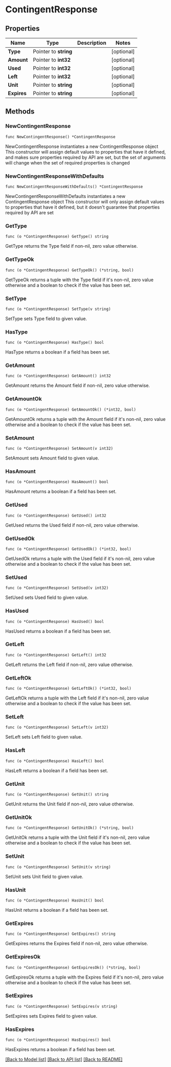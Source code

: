 # ContingentResponse

## Properties

Name | Type | Description | Notes
------------ | ------------- | ------------- | -------------
**Type** | Pointer to **string** |  | [optional] 
**Amount** | Pointer to **int32** |  | [optional] 
**Used** | Pointer to **int32** |  | [optional] 
**Left** | Pointer to **int32** |  | [optional] 
**Unit** | Pointer to **string** |  | [optional] 
**Expires** | Pointer to **string** |  | [optional] 

## Methods

### NewContingentResponse

`func NewContingentResponse() *ContingentResponse`

NewContingentResponse instantiates a new ContingentResponse object
This constructor will assign default values to properties that have it defined,
and makes sure properties required by API are set, but the set of arguments
will change when the set of required properties is changed

### NewContingentResponseWithDefaults

`func NewContingentResponseWithDefaults() *ContingentResponse`

NewContingentResponseWithDefaults instantiates a new ContingentResponse object
This constructor will only assign default values to properties that have it defined,
but it doesn't guarantee that properties required by API are set

### GetType

`func (o *ContingentResponse) GetType() string`

GetType returns the Type field if non-nil, zero value otherwise.

### GetTypeOk

`func (o *ContingentResponse) GetTypeOk() (*string, bool)`

GetTypeOk returns a tuple with the Type field if it's non-nil, zero value otherwise
and a boolean to check if the value has been set.

### SetType

`func (o *ContingentResponse) SetType(v string)`

SetType sets Type field to given value.

### HasType

`func (o *ContingentResponse) HasType() bool`

HasType returns a boolean if a field has been set.

### GetAmount

`func (o *ContingentResponse) GetAmount() int32`

GetAmount returns the Amount field if non-nil, zero value otherwise.

### GetAmountOk

`func (o *ContingentResponse) GetAmountOk() (*int32, bool)`

GetAmountOk returns a tuple with the Amount field if it's non-nil, zero value otherwise
and a boolean to check if the value has been set.

### SetAmount

`func (o *ContingentResponse) SetAmount(v int32)`

SetAmount sets Amount field to given value.

### HasAmount

`func (o *ContingentResponse) HasAmount() bool`

HasAmount returns a boolean if a field has been set.

### GetUsed

`func (o *ContingentResponse) GetUsed() int32`

GetUsed returns the Used field if non-nil, zero value otherwise.

### GetUsedOk

`func (o *ContingentResponse) GetUsedOk() (*int32, bool)`

GetUsedOk returns a tuple with the Used field if it's non-nil, zero value otherwise
and a boolean to check if the value has been set.

### SetUsed

`func (o *ContingentResponse) SetUsed(v int32)`

SetUsed sets Used field to given value.

### HasUsed

`func (o *ContingentResponse) HasUsed() bool`

HasUsed returns a boolean if a field has been set.

### GetLeft

`func (o *ContingentResponse) GetLeft() int32`

GetLeft returns the Left field if non-nil, zero value otherwise.

### GetLeftOk

`func (o *ContingentResponse) GetLeftOk() (*int32, bool)`

GetLeftOk returns a tuple with the Left field if it's non-nil, zero value otherwise
and a boolean to check if the value has been set.

### SetLeft

`func (o *ContingentResponse) SetLeft(v int32)`

SetLeft sets Left field to given value.

### HasLeft

`func (o *ContingentResponse) HasLeft() bool`

HasLeft returns a boolean if a field has been set.

### GetUnit

`func (o *ContingentResponse) GetUnit() string`

GetUnit returns the Unit field if non-nil, zero value otherwise.

### GetUnitOk

`func (o *ContingentResponse) GetUnitOk() (*string, bool)`

GetUnitOk returns a tuple with the Unit field if it's non-nil, zero value otherwise
and a boolean to check if the value has been set.

### SetUnit

`func (o *ContingentResponse) SetUnit(v string)`

SetUnit sets Unit field to given value.

### HasUnit

`func (o *ContingentResponse) HasUnit() bool`

HasUnit returns a boolean if a field has been set.

### GetExpires

`func (o *ContingentResponse) GetExpires() string`

GetExpires returns the Expires field if non-nil, zero value otherwise.

### GetExpiresOk

`func (o *ContingentResponse) GetExpiresOk() (*string, bool)`

GetExpiresOk returns a tuple with the Expires field if it's non-nil, zero value otherwise
and a boolean to check if the value has been set.

### SetExpires

`func (o *ContingentResponse) SetExpires(v string)`

SetExpires sets Expires field to given value.

### HasExpires

`func (o *ContingentResponse) HasExpires() bool`

HasExpires returns a boolean if a field has been set.


[[Back to Model list]](../README.md#documentation-for-models) [[Back to API list]](../README.md#documentation-for-api-endpoints) [[Back to README]](../README.md)


